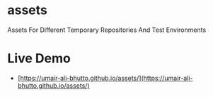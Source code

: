 # assets
Assets For Different Temporary Repositories And Test Environments

# Live Demo

- [https://umair-ali-bhutto.github.io/assets/](https://umair-ali-bhutto.github.io/assets/)   
